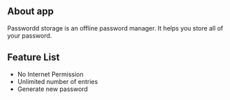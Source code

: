 ## About app
Passwordd storage is an offline password manager. It helps you store all of your password.

## Feature List
- No Internet Permission
- Unlimited number of entries
- Generate new password
